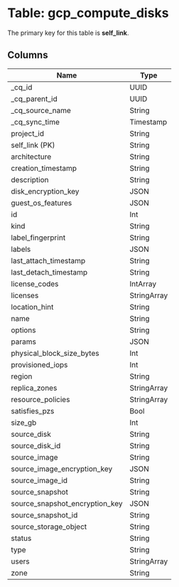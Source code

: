# Table: gcp_compute_disks



The primary key for this table is **self_link**.


## Columns
| Name          | Type          |
| ------------- | ------------- |
|_cq_id|UUID|
|_cq_parent_id|UUID|
|_cq_source_name|String|
|_cq_sync_time|Timestamp|
|project_id|String|
|self_link (PK)|String|
|architecture|String|
|creation_timestamp|String|
|description|String|
|disk_encryption_key|JSON|
|guest_os_features|JSON|
|id|Int|
|kind|String|
|label_fingerprint|String|
|labels|JSON|
|last_attach_timestamp|String|
|last_detach_timestamp|String|
|license_codes|IntArray|
|licenses|StringArray|
|location_hint|String|
|name|String|
|options|String|
|params|JSON|
|physical_block_size_bytes|Int|
|provisioned_iops|Int|
|region|String|
|replica_zones|StringArray|
|resource_policies|StringArray|
|satisfies_pzs|Bool|
|size_gb|Int|
|source_disk|String|
|source_disk_id|String|
|source_image|String|
|source_image_encryption_key|JSON|
|source_image_id|String|
|source_snapshot|String|
|source_snapshot_encryption_key|JSON|
|source_snapshot_id|String|
|source_storage_object|String|
|status|String|
|type|String|
|users|StringArray|
|zone|String|